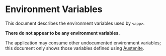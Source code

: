 # Environment Variables

This document describes the environment variables used by `<app>`.

**There do not appear to be any environment variables.**

The application may consume other undocumented environment variables; this
document only shows those variables defined using [Austenite].

[austenite]: https://github.com/ezzatron/austenite
